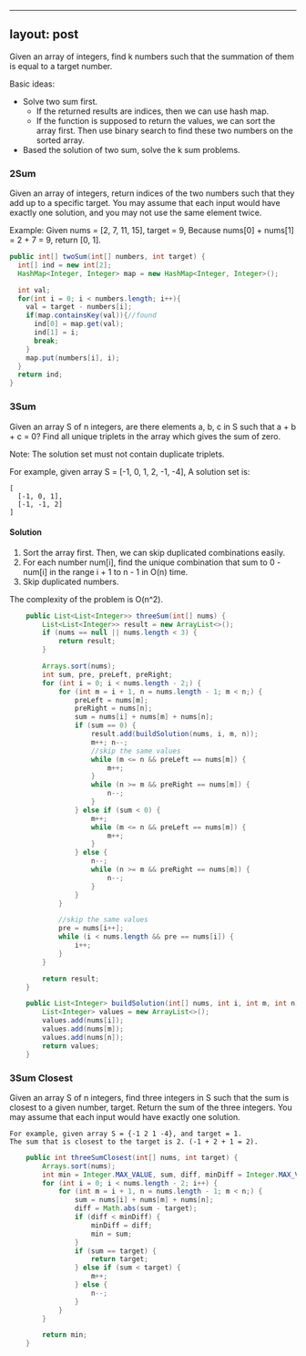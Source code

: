 
---
layout: post
---

Given an array of integers, find k numbers such that the summation of them is equal to a target number.

Basic ideas:

- Solve two sum first.
  - If the returned results are indices, then we can use hash map.
  - If the function is supposed to return the values, we can sort the array first. Then use binary search to find these 
    two numbers on the sorted array.
- Based the solution of two sum, solve the k sum problems.

### 2Sum 

Given an array of integers, return indices of the two numbers such that they add up to a specific target.
You may assume that each input would have exactly one solution, and you may not use the same element twice.

Example:
Given nums = [2, 7, 11, 15], target = 9,
Because nums[0] + nums[1] = 2 + 7 = 9,
return [0, 1].

```java
public int[] twoSum(int[] numbers, int target) {
  int[] ind = new int[2];  
  HashMap<Integer, Integer> map = new HashMap<Integer, Integer>();

  int val;
  for(int i = 0; i < numbers.length; i++){         
    val = target - numbers[i];
    if(map.containsKey(val)){//found
      ind[0] = map.get(val);
      ind[1] = i;
      break;
    } 
    map.put(numbers[i], i);
  }
  return ind;
}
```

### 3Sum

Given an array S of n integers, are there elements a, b, c in S such that a + b + c = 0? Find all unique triplets in the 
array which gives the sum of zero.

Note: The solution set must not contain duplicate triplets.

For example, given array S = [-1, 0, 1, 2, -1, -4],
A solution set is:
```
[
  [-1, 0, 1],
  [-1, -1, 2]
]
```

#### Solution

1. Sort the array first. Then, we can skip duplicated combinations easily.
1. For each number num[i], find the unique combination that sum to 0 - num[i] in the range i + 1 
   to n - 1 in O(n) time.
1. Skip duplicated numbers.

The complexity of the problem is O(n^2). 

```java
    public List<List<Integer>> threeSum(int[] nums) {
        List<List<Integer>> result = new ArrayList<>();
        if (nums == null || nums.length < 3) {
            return result;
        }

        Arrays.sort(nums);
        int sum, pre, preLeft, preRight;
        for (int i = 0; i < nums.length - 2;) {
            for (int m = i + 1, n = nums.length - 1; m < n;) {
                preLeft = nums[m];
                preRight = nums[n];
                sum = nums[i] + nums[m] + nums[n];
                if (sum == 0) {
                    result.add(buildSolution(nums, i, m, n));
                    m++; n--;
                    //skip the same values
                    while (m <= n && preLeft == nums[m]) {
                        m++;
                    }
                    while (n >= m && preRight == nums[m]) {
                        n--;
                    }
                } else if (sum < 0) {
                    m++;
                    while (m <= n && preLeft == nums[m]) {
                        m++;
                    }
                } else {
                    n--;
                    while (n >= m && preRight == nums[m]) {
                        n--;
                    }
                }
            }

            //skip the same values
            pre = nums[i++];
            while (i < nums.length && pre == nums[i]) {
                i++;
            }
        }

        return result;
    }

    public List<Integer> buildSolution(int[] nums, int i, int m, int n) {
        List<Integer> values = new ArrayList<>();
        values.add(nums[i]);
        values.add(nums[m]);
        values.add(nums[n]);
        return values;
    }
```

### 3Sum Closest

Given an array S of n integers, find three integers in S such that the sum is closest to a given number, target. Return the sum of the three integers. You may assume that each input would have exactly one solution.

    For example, given array S = {-1 2 1 -4}, and target = 1.
    The sum that is closest to the target is 2. (-1 + 2 + 1 = 2).

```java
    public int threeSumClosest(int[] nums, int target) {
        Arrays.sort(nums);
        int min = Integer.MAX_VALUE, sum, diff, minDiff = Integer.MAX_VALUE;
        for (int i = 0; i < nums.length - 2; i++) {
            for (int m = i + 1, n = nums.length - 1; m < n;) {
                sum = nums[i] + nums[m] + nums[n];
                diff = Math.abs(sum - target);
                if (diff < minDiff) {
                    minDiff = diff;
                    min = sum;
                }
                if (sum == target) {
                    return target;
                } else if (sum < target) {
                    m++;
                } else {
                    n--;
                }
            }
        }

        return min;
    }
```
